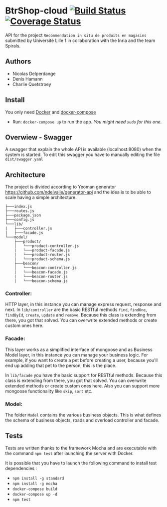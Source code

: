 # BtrShop-cloud [![Build Status](https://travis-ci.org/Oupsla/BtrShop-cloud.svg?branch=master)](https://travis-ci.org/Oupsla/BtrShop-cloud) [![Coverage Status](https://coveralls.io/repos/github/Oupsla/BtrShop-cloud/badge.svg)](https://coveralls.io/github/Oupsla/BtrShop-cloud)


API for the project `Recommendation in situ de produits en magasins` submitted by Université Lille 1 in collaboration with the Inria and the team Spirals.

## Authors
- Nicolas Delperdange
- Denis Hamann
- Charlie Quetstroey


## Install

You only need [Docker](https://docs.docker.com/engine/installation/) and [docker-compose](https://docs.docker.com/compose/install/)

- Run: `docker-compose up` to run the app. _You might need `sudo` for this one_.

## Overwiew - Swagger
A swagger that explain the whole API is available (localhost:8080) when the system is started.
To edit this swagger you have to manually editing the file `dist/swagger.yaml` 

## Architecture

The project is divided according to Yeoman generator https://github.com/ndelvalle/generator-api and the idea is to be able to scale having a simple architecture.

```
├───index.js
├───routes.js
├───package.json
├───config.js
└───lib/
|   ├───controller.js
|   ├───facade.js
└───model/
    ├───product/
    │   └───product-controller.js
    |   └───product-facade.js
    |   └───product-router.js
    |   └───product-schema.js
    ├───beacon/
    │   └───beacon-controller.js
    |   └───beacon-facade.js
    |   └───beacon-router.js
    |   └───beacon-schema.js
```

### Controller:
HTTP layer, in this instance you can manage express request, response and next. In `lib/controller` are the basic RESTful methods `find`, `findOne`, `findById`, `create`, `update` and `remove`. Because this class is extending from there, you got that solved. You can overwrite extended methods or create custom ones here.

### Facade:
This layer works as a simplified interface of mongoose and as Business Model layer, in this instance you can manage your business logic. For example, if you want to create a pet before creating a user, because you'll end up adding that pet to the person, this is the place.

In `lib/facade` you have the basic support for RESTful methods. Because this class is extending from there, you got that solved. You can overwrite extended methods or create custom ones here. Also you can support more mongoose functionality like `skip`, `sort` etc.

### Model:
The folder `Model` contains the various business objects. This is what defines the schema of business objects, roads and overload controller and facade.

## Tests

Tests are written thanks to the framework Mocha and are executable with the command `npm test` after launching the server with Docker.

It is possible that you have to launch the following command to install test dependencies :
- `npm install -g standard`
- `npm install -g mocha`
- `docker-compose build`
- `docker-compose up -d`
- `npm test`
